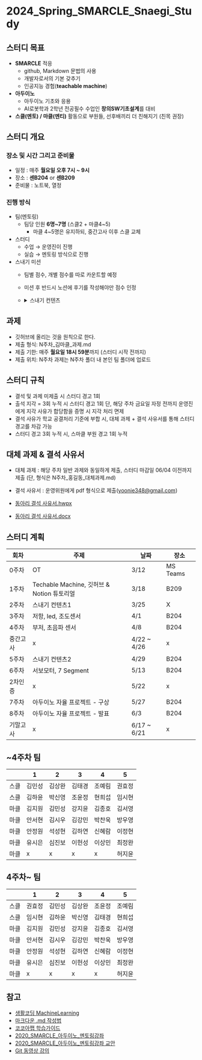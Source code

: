 # 2024_Spring_SMARCLE_Snaegi_Study

## 스터디 목표
- **SMARCLE** 적응
  - github, Markdown 문법의 사용
  - 개발자로서의 기본 갖추기
  - 인공지능 경험(**teachable machine**)
- **아두이노**
  - 아두이노 기초와 응용
  - AI로봇학과 2학년 전공필수 수업인 **창의SW기초설계**를 대비
- **스클(멘토) / 마클(멘티)** 활동으로 부원들, 선후배끼리 더 친해지기 (친목 권장)

## **스터디 개요**
### 장소 및 시간 그리고 준비물
- 일정 : 매주 **월요일 오후 7시 ~ 9시**
- 장소 : **센B204** or **센B209**
- 준비물 : 노트북, 열정

### 진행 방식
- 팀(멘토링)
    - 팀당 인원 **6명~7명** (스클2 + 마클4~5)
        - 마클 4~5명은 유지하되, 중간고사 이후 스클 교체
- 스터디
    - 수업 → 운영진이 진행
    - 실습 → 멘토링 방식으로 진행
- 스내기 미션
    - 팀별 점수, 개별 점수를 따로 카운트할 예정
    - 미션 후 반드시 노션에 후기를 작성해야만 점수 인정
    - <details>
      <summary>스내기 컨텐츠</summary>
      <div markdown="1">
        
        ### 개인 미션_친목 미션

        - 박람회 방문 1개당 100
        - 월간 스마클 댓글 남기기 댓글 하나 당 50   
        (기사 하나 당 최대 1개만 인정) (성의 없을 시 -100)

        ### 개인 미션_학술 미션

        - 깃허브 프로 업그레이드 200
        - 8주차 프로젝트 후기 작성 200
        - 모든 과제 개근 시 200
        - 스마클 사람들과 학정에서 3명 이상 만나 공부하기 150    
        (항상 새로운 사람들과 해야함)

        ### 팀 미션 (개인에게 부과되는 점수)

        - 인생네컷 사진 동방에 붙이기 200
        - 팀 이름 만들기 100 (최대 1번)
        - 디스코드에서 모여서 공부하기 50 (1달 최대 1회)
        - 팀 모두 모여 맛있는 밥 먹기 200
        - 어린이대공원 벚꽃 구경하기 200
        - 팀끼리 액티비티 활동하기 (ex 한강자전거 , 학교 탐방) 250
        - 다른 팀과 밥 먹기 200
        
      </div>
      </details>


## 과제

- 깃허브에 올리는 것을 원칙으로 한다.
- 제출 형식: N주차_김마클_과제.md
- 제출 기한: 매주 **월요일 18시 59분**까지 (스터디 시작 전까지)
- 제출 위치: N주차 과제는 N주차 폴더 내 본인 팀 폴더에 업로드

## **스터디 규칙**

- 결석 및 과제 미제출 시 스터디 경고 1회
- 출석 지각 = 3회 누적 시 스터디 경고 1회 
단, 해당 주차 금요일 자정 전까지 운영진에게 지각 사유가 합당함을 증명 시 지각 처리 면제
- 결석 사유가 학교 공결처리 기준에 부합 시, 대체 과제 + 결석 사유서를 통해 스터디 경고를 차감 가능   
- 스터디 경고 3회 누적 시, 스마클 부원 경고 1회 누적

## **대체 과제 & 결석 사유서**

- 대체 과제 : 해당 주차 일반 과제와 동일하게 제출, 스터디 마감일 06/04 이전까지 제출
(단, 형식은 N주차_홍길동_대체과제.md)
- 결석 사유서 : 운영위원에게 pdf 형식으로 제출(yoonie348@gmail.com)
   
- [동아리 결석 사유서.hwpx](https://github.com/sejongsmarcle/2024_Spring_SMARCLE_Snaegi_Study/blob/998c899c01a73bd8d81550730bb2a95dee9f222a/%EA%B2%B0%EC%84%9D%20%EC%82%AC%EC%9C%A0%EC%84%9C/%EB%8F%99%EC%95%84%EB%A6%AC%20%EA%B2%B0%EC%84%9D%20%EC%82%AC%EC%9C%A0%EC%84%9C.hwpx)

- [동아리 결석 사유서.docx](https://github.com/sejongsmarcle/2024_Spring_SMARCLE_Snaegi_Study/blob/998c899c01a73bd8d81550730bb2a95dee9f222a/%EA%B2%B0%EC%84%9D%20%EC%82%AC%EC%9C%A0%EC%84%9C/%EB%8F%99%EC%95%84%EB%A6%AC%20%EA%B2%B0%EC%84%9D%20%EC%82%AC%EC%9C%A0%EC%84%9C_word%EC%9A%A9.docx)

## 스터디 계획
| 회차 | 주제 | 날짜 | 장소 |
| --- | --- | --- | --- |
| 0주차 | OT  | 3/12 | MS Teams |
| 1주차 | Techable Machine, 깃허브 & Notion 튜토리얼 | 3/18 | B209 |
| 2주차 | 스내기 컨텐츠1 | 3/25 | X |
| 3주차 | 저항, led, 조도센서 | 4/1 | B204 |
| 4주차 | 부저, 초음파 센서 | 4/8 | B204 |
| 중간고사 | x | 4/22 ~ 4/26 | x |
| 5주차 | 스내기 컨텐츠2 | 4/29 | B204 |
| 6주차 | 서보모터, 7 Segment | 5/13 | B204 |
| 2차인증 | x | 5/22 | x |
| 7주차 | 아두이노 자율 프로젝트 - 구상 | 5/27 | B204 |
| 8주차 | 아두이노 자율 프로젝트 - 발표 | 6/3 | B204 |
| 기말고사 | x | 6/17 ~ 6/21 | x |

## ~4주차 팀

|  | 1 | 2 | 3 | 4 | 5 |
| --- | --- | --- | --- | --- | --- |
| 스클 | 김민성 | 김상완 | 김태경 | 조예림 | 권효정 |
| 스클 | 김하윤 | 박신영 | 조윤정 | 현희섭 | 임시현 |
| 마클 | 김지원 | 김민성 | 강지윤 | 김종호 | 김서영 |
| 마클 | 안서현 | 김시우 | 김강민 | 박찬욱 | 방우영 |
| 마클 | 안정원 | 석성현 | 김하연 | 신혜람 | 이정현 |
| 마클 | 유시은 | 심진보 | 이헌성 | 이상민 | 최정완 |
| 마클 | x | x | x | x | 허지윤 |

## 4주차~ 팀

|  | 1 | 2 | 3 | 4 | 5 |
| --- | --- | --- | --- | --- | --- |
| 스클 | 권효정 | 김민성 | 김상완 | 조윤정 | 조예림 |
| 스클 | 임시현 | 김하윤 | 박신영 | 김태경 | 현희섭 |
| 마클 | 김지원 | 김민성 | 강지윤 | 김종호 | 김서영 |
| 마클 | 안서현 | 김시우 | 김강민 | 박찬욱 | 방우영 |
| 마클 | 안정원 | 석성현 | 김하연 | 신혜람 | 이정현 |
| 마클 | 유시은 | 심진보 | 이헌성 | 이상민 | 최정완 |
| 마클 | x | x | x | x | 허지윤 |


## 참고

- [생활코딩 MachineLearning](https://www.youtube.com/playlist?list=PLuHgQVnccGMDy5oF7G5WYxLF3NCYhB9H9)
- [마크다운 .md 작성법](https://gist.github.com/ihoneymon/652be052a0727ad59601)
- [코코아팹 학습가이드](https://kocoafab.cc/product/studyguide)
- [2020_SMARCLE_아두이노_멘토링강좌](https://youtube.com/playlist?list=PLvRUlpIVi9qQE4GkzUYpdDVxIN5rBeDYR)
- [2020_SMARCLE_아두이노_멘토링강좌 교안](https://github.com/sejongsmarcle/2021_Spring_ArduinoStudy/blob/main/2020_SMARCLE%EA%B3%BC_%ED%95%A8%EA%BB%98%ED%95%98%EB%8A%94_%EA%BF%88%EB%82%98%EB%AC%B4_%EC%BD%94%EB%94%A9%EA%B5%90%EC%8B%A4.pdf)
- [Git 동영상 강의](https://www.youtube.com/playlist?list=PLRx0vPvlEmdD5FLIdwTM4mKBgyjv4no81)
